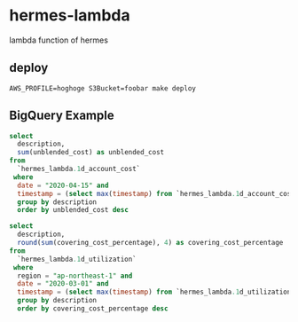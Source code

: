 # hermes-lambda
lambda function of hermes

## deploy
```shell script
AWS_PROFILE=hoghoge S3Bucket=foobar make deploy
```

## BigQuery Example

```sql
select
  description,
  sum(unblended_cost) as unblended_cost
from
  `hermes_lambda.1d_account_cost`
 where
  date = "2020-04-15" and
  timestamp = (select max(timestamp) from `hermes_lambda.1d_account_cost` )
  group by description
  order by unblended_cost desc
```

```sql
select
  description,
  round(sum(covering_cost_percentage), 4) as covering_cost_percentage
from
  `hermes_lambda.1d_utilization`
 where
  region = "ap-northeast-1" and
  date = "2020-03-01" and
  timestamp = (select max(timestamp) from `hermes_lambda.1d_utilization`)
  group by description
  order by covering_cost_percentage desc
```
